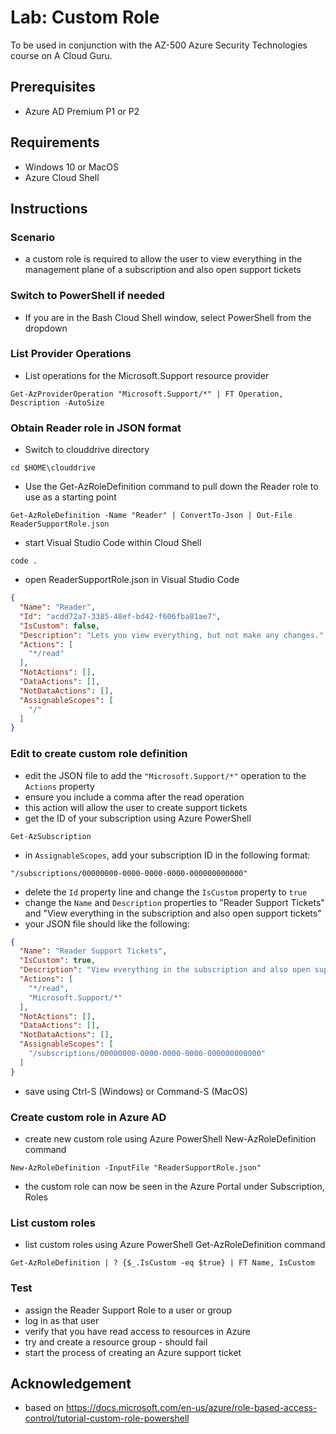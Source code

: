 # Lab: Custom Role

To be used in conjunction with the AZ-500 Azure Security Technologies course on A Cloud Guru.

## Prerequisites
* Azure AD Premium P1 or P2

## Requirements
* Windows 10 or MacOS
* Azure Cloud Shell

## Instructions

### Scenario
* a custom role is required to allow the user to view everything in the management plane of a subscription and also open support tickets

### Switch to PowerShell if needed
* If you are in the Bash Cloud Shell window, select PowerShell from the dropdown

### List Provider Operations
* List operations for the Microsoft.Support resource provider
```
Get-AzProviderOperation "Microsoft.Support/*" | FT Operation, Description -AutoSize
```

### Obtain Reader role in JSON format
* Switch to clouddrive directory
```
cd $HOME\clouddrive
```
* Use the Get-AzRoleDefinition command to pull down the Reader role to use as a starting point
```
Get-AzRoleDefinition -Name "Reader" | ConvertTo-Json | Out-File ReaderSupportRole.json
```
* start Visual Studio Code within Cloud Shell
```
code .
```
* open ReaderSupportRole.json in Visual Studio Code
```json
{
  "Name": "Reader",
  "Id": "acdd72a7-3385-48ef-bd42-f606fba81ae7",
  "IsCustom": false,
  "Description": "Lets you view everything, but not make any changes.",
  "Actions": [
    "*/read"
  ],
  "NotActions": [],
  "DataActions": [],
  "NotDataActions": [],
  "AssignableScopes": [
    "/"
  ]
}
```

### Edit to create custom role definition
* edit the JSON file to add the `"Microsoft.Support/*"` operation to the `Actions` property
* ensure you include a comma after the read operation
* this action will allow the user to create support tickets
* get the ID of your subscription using Azure PowerShell
```
Get-AzSubscription
```
* in `AssignableScopes`, add your subscription ID in the following format:
```
"/subscriptions/00000000-0000-0000-0000-000000000000"
```
* delete the `Id` property line and change the `IsCustom` property to `true`
* change the `Name` and `Description` properties to "Reader Support Tickets" and "View everything in the subscription and also open support tickets"
* your JSON file should like the following:
```json
{
  "Name": "Reader Support Tickets",
  "IsCustom": true,
  "Description": "View everything in the subscription and also open support tickets.",
  "Actions": [
    "*/read",
    "Microsoft.Support/*"
  ],
  "NotActions": [],
  "DataActions": [],
  "NotDataActions": [],
  "AssignableScopes": [
    "/subscriptions/00000000-0000-0000-0000-000000000000"
  ]
}
```
* save using Ctrl-S (Windows) or Command-S (MacOS)

### Create custom role in Azure AD
* create new custom role using Azure PowerShell New-AzRoleDefinition command
```
New-AzRoleDefinition -InputFile "ReaderSupportRole.json"
```
* the custom role can now be seen in the Azure Portal under Subscription, Roles

### List custom roles
* list custom roles using Azure PowerShell Get-AzRoleDefinition command
```
Get-AzRoleDefinition | ? {$_.IsCustom -eq $true} | FT Name, IsCustom
```

### Test
* assign the Reader Support Role to a user or group
* log in as that user
* verify that you have read access to resources in Azure
* try and create a resource group - should fail
* start the process of creating an Azure support ticket

## Acknowledgement
* based on https://docs.microsoft.com/en-us/azure/role-based-access-control/tutorial-custom-role-powershell
